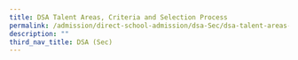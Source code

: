 ```yaml
---
title: DSA Talent Areas, Criteria and Selection Process
permalink: /admission/direct-school-admission/dsa-Sec/dsa-talent-areas-criteria-and-selection-process
description: ""
third_nav_title: DSA (Sec)
---
```

